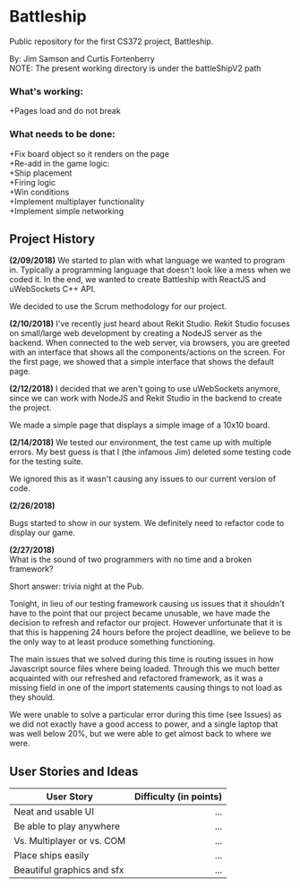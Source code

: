 # Battleship
Public repository for the first CS372 project, Battleship.

By: Jim Samson and Curtis Fortenberry  
NOTE: The present working directory is under the battleShipV2 path

### What's working:
  +Pages load and do not break  

### What needs to be done:
  +Fix board object so it renders on the page  
  +Re-add in the game logic:  
    +Ship placement  
    +Firing logic  
    +Win conditions  
  +Implement multiplayer functionality  
  +Implement simple networking  


## Project History

**(2/09/2018)**
We started to plan with what language we wanted to program in. Typically a programming language that doesn't look like a mess when we coded it. In the end, we wanted to create Battleship with ReactJS and uWebSockets C++ API. 

We decided to use the Scrum methodology for our project. 

**(2/10/2018)**
I've recently just heard about Rekit Studio. Rekit Studio focuses on small/large web development by creating a NodeJS server as the backend. When connected to the web server, via browsers, you are greeted with an interface that shows all the components/actions on the screen. For the first page, we showed that a simple interface that shows the default page.

**(2/12/2018)**
I decided that we aren't going to use uWebSockets anymore, since we can work with NodeJS and Rekit Studio in the backend to create the project.

We made a simple page that displays a simple image of a 10x10 board.

**(2/14/2018)**
We tested our environment, the test came up with multiple errors. My best guess is that I (the infamous Jim) deleted some testing code for the testing suite. 

We ignored this as it wasn't causing any issues to our current version of code. 

**(2/26/2018)**

Bugs started to show in our system. We definitely need to refactor code to display our game. 

**(2/27/2018)**  
What is the sound of two programmers with no time and a broken framework?

Short answer: trivia night at the Pub.

Tonight, in lieu of our testing framework causing us issues that it shouldn't have to the point that our project became unusable, we have made the decision to refresh and refactor our project. However unfortunate that it is that this is happening 24 hours before the project deadline, we believe to be the only way to at least produce something functioning.

The main issues that we solved during this time is routing issues in how Javascript source files where being loaded. Through this we much better acquainted with our refreshed and refactored framework, as it was a missing field in one of the import statements causing things to not load as they should.

We were unable to solve a particular error during this time (see Issues) as we did not exactly have a good access to power, and a single laptop that was well below 20%, but we were able to get almost back to where we were.


## User Stories and Ideas
| User Story        | Difficulty (in points)  |
| ------------- | -----:|
| Neat and usable UI | ... |
| Be able to play anywhere | ... |
| Vs. Multiplayer or vs. COM | ... |
| Place ships easily | ... |
| Beautiful graphics and sfx  | ... |
